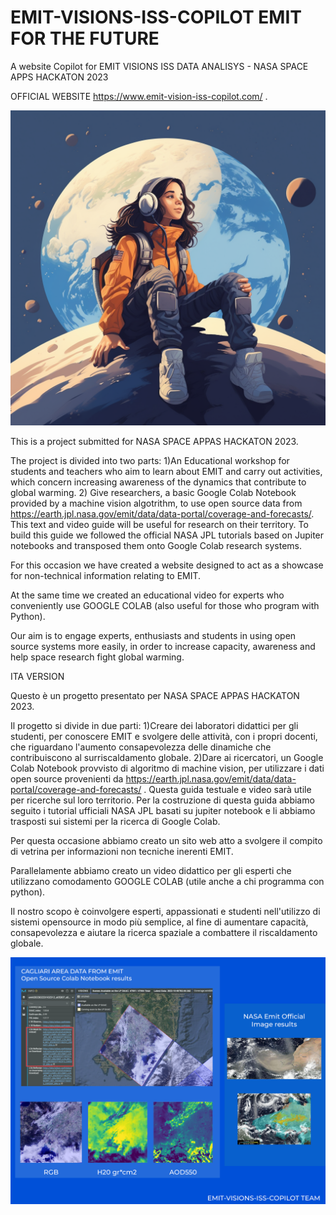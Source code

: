 # EMIT-VISIONS-ISS-COPILOT EMIT FOR THE FUTURE
A website Copilot for EMIT VISIONS ISS DATA ANALISYS -  NASA SPACE APPS HACKATON 2023


OFFICIAL WEBSITE https://www.emit-vision-iss-copilot.com/
<a href="https://www.emit-vision-iss-copilot.com/"></a>.


<img property="" src="emit-researcher student.png">

This is a project submitted for NASA SPACE APPAS HACKATON 2023.

The project is divided into two parts:
1)An Educational workshop for students and teachers who aim to learn about EMIT and carry out activities, which concern increasing awareness of the dynamics that contribute to global warming.
2) Give researchers, a basic Google Colab Notebook provided by a machine vision algotrithm, to use open source data from https://earth.jpl.nasa.gov/emit/data/data-portal/coverage-and-forecasts/. This text and video guide will be useful for research on their territory. To build this guide we followed the official NASA JPL tutorials based on Jupiter notebooks and transposed them onto Google Colab research systems.

For this occasion we have created a website designed to act as a showcase for non-technical information relating to EMIT.

At the same time we created an educational video for experts who conveniently use GOOGLE COLAB (also useful for those who program with Python).

Our aim is to engage experts, enthusiasts and students in using open source systems more easily, in order to increase capacity, awareness and help space research fight global warming.


ITA VERSION

Questo è un progetto presentato per NASA SPACE APPAS HACKATON 2023. 

Il progetto si divide in due parti:
1)Creare dei laboratori didattici per gli studenti, per conoscere EMIT e svolgere delle attività, con i propri docenti, che riguardano l'aumento consapevolezza delle dinamiche che contribuiscono al surriscaldamento globale.
2)Dare ai ricercatori, un Google Colab Notebook provvisto di algoritmo di machine vision, per utilizzare i dati open source provenienti da https://earth.jpl.nasa.gov/emit/data/data-portal/coverage-and-forecasts/ . Questa guida testuale e video sarà utile per ricerche sul loro territorio. Per la costruzione di questa guida abbiamo seguito i tutorial ufficiali NASA JPL basati su jupiter notebook e li abbiamo trasposti sui sistemi per la ricerca di Google Colab.

Per questa occasione abbiamo creato un sito web atto a svolgere il compito di vetrina per informazioni non tecniche inerenti EMIT.

Parallelamente abbiamo creato un video didattico per gli esperti che utilizzano comodamento GOOGLE COLAB (utile anche a chi programma con python).

Il nostro scopo è coinvolgere esperti, appassionati e studenti nell'utilizzo di sistemi opensource in modo più semplice, al fine di aumentare capacità, consapevolezza e aiutare la ricerca spaziale a combattere il riscaldamento globale.

<img property="" src="HOW IT WORKS.png">
